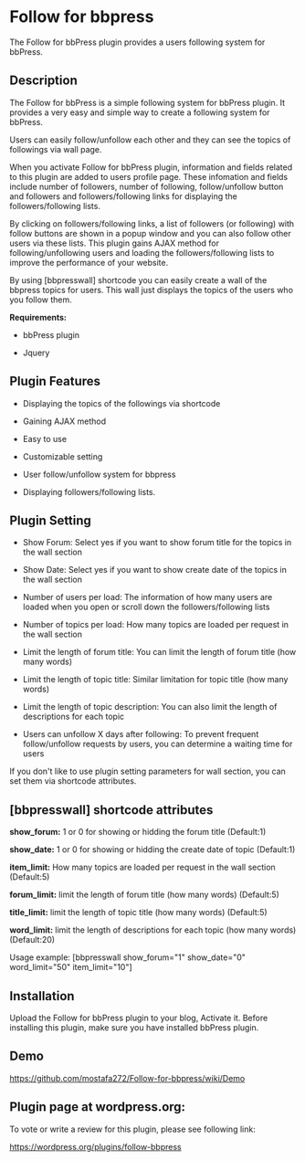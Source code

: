 # Follow for bbpress
The Follow for bbPress plugin provides a users following system for bbPress.    
              
              
## Description                    

The Follow for bbPress is a simple following system for bbPress plugin. It provides a very easy and simple way to create a following system for bbPress.                         
                         
Users can easily follow/unfollow each other and they can see the topics of followings via wall page.                    

When you activate Follow for bbPress plugin, information and fields related to this plugin are added to users profile page. These infomation and fields include number of followers, number of following, follow/unfollow button and followers and followers/following links for displaying the followers/following lists.                                

By clicking on followers/following links, a list of followers (or following) with follow buttons are shown in a popup window and you can also follow other users via these lists. This plugin gains AJAX method for following/unfollowing users and loading the followers/following lists to improve the performance of your website.                          

By using [bbpresswall] shortcode you can easily create a wall of the bbpress topics for users. This wall just displays the topics of the users who you follow them.                                  

**Requirements:**

* bbPress plugin

* Jquery


## Plugin Features 

   * Displaying the topics of the followings via shortcode

   * Gaining AJAX method

   * Easy to use

   * Customizable setting

   * User follow/unfollow system for bbpress

   * Displaying followers/following lists.


## Plugin Setting 

 * Show Forum: Select yes if you want to show forum title for the topics in the wall section

 * Show Date: Select yes if you want to show create date of the topics in the wall section

 * Number of users per load: The information of how many users are loaded when you open or scroll down the followers/following lists

 * Number of topics per load: How many topics are loaded per request in the wall section

 * Limit the length of forum title: You can limit the length of forum title (how many words)

 * Limit the length of topic title: Similar limitation for topic title (how many words)

 * Limit the length of topic description: You can also limit the length of descriptions for each topic

 * Users can unfollow X days after following: To prevent frequent follow/unfollow requests by users, you can determine a waiting time for users                                          

 If you don't like to use plugin setting parameters for wall section, you can set them via shortcode attributes.            

## [bbpresswall] shortcode attributes 

 **show_forum:** 1 or 0 for showing or hidding the forum title (Default:1)                

 **show_date:** 1 or 0 for showing or hidding the create date of topic (Default:1)                     

 **item_limit:** How many topics are loaded per request in the wall section (Default:5)               

 **forum_limit:** limit the length of forum title (how many words) (Default:5)                   

 **title_limit:** limit the length of topic title (how many words) (Default:5)                      

 **word_limit:** limit the length of descriptions for each topic (how many words) (Default:20)                    

 Usage example:   [bbpresswall show_forum="1" show_date="0" word_limit="50" item_limit="10"]                    

                       
## Installation 

Upload the Follow for bbPress plugin to your blog, Activate it. Before installing this plugin, make sure you have installed bbPress plugin.                   

## Demo                       

https://github.com/mostafa272/Follow-for-bbpress/wiki/Demo                                  


## Plugin page at wordpress.org:                       

To vote or write a review for this plugin, please see following link:   
                 
https://wordpress.org/plugins/follow-bbpress
